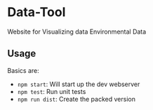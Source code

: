 # Data-Tool

Website for Visualizing data Environmental Data

## Usage

Basics are:
- `npm start`: Will start up the dev webserver
- `npm test`: Run unit tests
- `npm run dist`: Create the packed version
